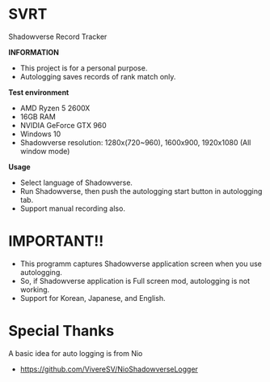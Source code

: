 # SVRT
 Shadowverse Record Tracker

__INFORMATION__
* This project is for a personal purpose.
* Autologging saves records of rank match only.

__Test environment__
* AMD Ryzen 5 2600X
* 16GB RAM
* NVIDIA GeForce GTX 960
* Windows 10
* Shadowverse resolution: 1280x(720~960), 1600x900, 1920x1080 (All window mode)

__Usage__
* Select language of Shadowverse.
* Run Shadowverse, then push the autologging start button in autologging tab.
* Support manual recording also.

# IMPORTANT!!
* This programm captures Shadowverse application screen when you use autologging.
* So, if Shadowverse application is Full screen mod, autologging is not working.
* Support for Korean, Japanese, and English.
         
# Special Thanks
A basic idea for auto logging is from Nio
- https://github.com/VivereSV/NioShadowverseLogger

